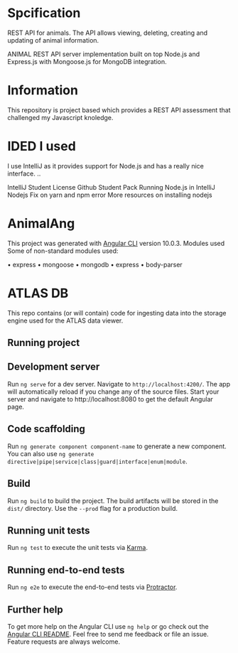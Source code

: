 # Spcification
 REST API for animals. The API allows viewing, deleting, creating and updating of animal information. 
 
 ANIMAL REST API server implementation built on top Node.js and Express.js with Mongoose.js for MongoDB integration.
 
# Information
This repository is project based which provides a REST API assessment that challenged my Javascript knoledge.

# IDED I used
I use IntelliJ as it provides support for Node.js and has a really nice interface. ..

IntelliJ
Student License
Github Student Pack
Running Node.js in IntelliJ
Nodejs Fix on yarn and npm error
More resources on installing nodejs

# AnimalAng

This project was generated with [Angular CLI](https://github.com/angular/angular-cli) version 10.0.3.
Modules used
Some of non-standard modules used:

•	express
•	mongoose
•	mongodb
•	express
•	body-parser

# ATLAS DB
This repo contains (or will contain) code for ingesting data into the storage engine used for the ATLAS data viewer.


## Running project


## Development server

Run `ng serve` for a dev server. Navigate to `http://localhost:4200/`. The app will automatically reload if you change any of the source files.
Start your server and navigate to http://localhost:8080 to get the default Angular page.

## Code scaffolding

Run `ng generate component component-name` to generate a new component. You can also use `ng generate directive|pipe|service|class|guard|interface|enum|module`.

## Build

Run `ng build` to build the project. The build artifacts will be stored in the `dist/` directory. Use the `--prod` flag for a production build.

## Running unit tests

Run `ng test` to execute the unit tests via [Karma](https://karma-runner.github.io).

## Running end-to-end tests

Run `ng e2e` to execute the end-to-end tests via [Protractor](http://www.protractortest.org/).

## Further help

To get more help on the Angular CLI use `ng help` or go check out the [Angular CLI README](https://github.com/angular/angular-cli/blob/master/README.md).
Feel free to send me feedback or file an issue. Feature requests are always welcome. 
